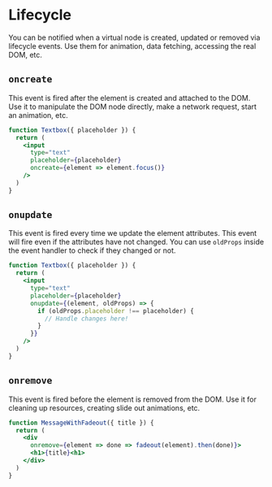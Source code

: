 # Lifecycle

You can be notified when a virtual node is created, updated or removed via lifecycle events. Use them for animation, data fetching, accessing the real DOM, etc.

## `oncreate`

This event is fired after the element is created and attached to the DOM. Use it to manipulate the DOM node directly, make a network request, start an animation, etc.

```jsx
function Textbox({ placeholder }) {
  return (
    <input
      type="text"
      placeholder={placeholder}
      oncreate={element => element.focus()}
    />
  )
}
```

## `onupdate`

This event is fired every time we update the element attributes. This event will fire even if the attributes have not changed. You can use `oldProps` inside the event handler to check if they changed or not.

```jsx
function Textbox({ placeholder }) {
  return (
    <input
      type="text"
      placeholder={placeholder}
      onupdate={(element, oldProps) => {
        if (oldProps.placeholder !== placeholder) {
          // Handle changes here!
        }
      }}
    />
  )
}
```

## `onremove`

This event is fired before the element is removed from the DOM. Use it for cleaning up resources, creating slide out animations, etc.

```jsx
function MessageWithFadeout({ title }) {
  return (
    <div
      onremove={element => done => fadeout(element).then(done)}>
      <h1>{title}<h1>
    </div>
  )
}
```
